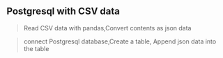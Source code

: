 ## Postgresql with CSV data
> Read CSV data with pandas,Convert contents as json data

>connect Postgresql database,Create a table, Append json data into the table
